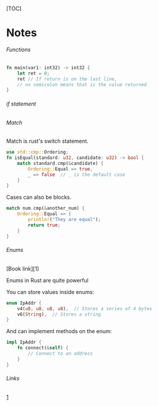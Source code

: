 #### 

[TOC]

# Notes

###### Functions

```rust
fn main(var1: int32) -> int32 {
    let ret = 0;
    ret // If return is on the last line,
    // no semicolon means that is the value returned
}
```

###### if statement



###### Match

Match is rust's switch statement.

```rust
use std::cmp::Ordering;
fn isEqual(standard: u32, candidate: u32) -> bool {
    match standard.cmp(&candidate) {
        Ordering::Equal => true,
        _ => false  // _ is the default case
    }   
}
```

Cases can also be blocks.

```rust
match num.cmp(&another_num) {
    Ordering::Equal => {
        println!("They are equal");
        return true;
    }
}
```



###### Enums 

[Book link][1]

Enums in Rust are quite powerful

You can store values inside enums:

```rust
enum IpAddr {
    v4(u8, u8, u8, u8),  // Stores a series of 4 bytes
    v6(String),  // Stores a string
}
```

And can implement methods on the enum:

```rust
impl IpAddr {
    fn connect(&self) {
        // Connect to an address
    }
}
```







###### Links

[1](https://doc.rust-lang.org/book/ch06-01-defining-an-enum.html)